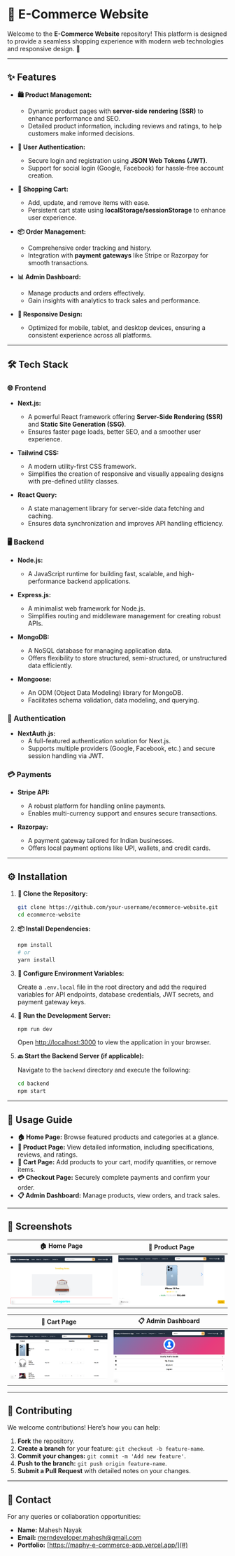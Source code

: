 # 🌟 E-Commerce Website

Welcome to the **E-Commerce Website** repository! This platform is designed to provide a seamless shopping experience with modern web technologies and responsive design. 🚀

---

## ✨ Features

- **🛍️ Product Management:**
  - Dynamic product pages with **server-side rendering (SSR)** to enhance performance and SEO.
  - Detailed product information, including reviews and ratings, to help customers make informed decisions.

- **🔐 User Authentication:**
  - Secure login and registration using **JSON Web Tokens (JWT)**.
  - Support for social login (Google, Facebook) for hassle-free account creation.

- **🛒 Shopping Cart:**
  - Add, update, and remove items with ease.
  - Persistent cart state using **localStorage/sessionStorage** to enhance user experience.

- **📦 Order Management:**
  - Comprehensive order tracking and history.
  - Integration with **payment gateways** like Stripe or Razorpay for smooth transactions.

- **📊 Admin Dashboard:**
  - Manage products and orders effectively.
  - Gain insights with analytics to track sales and performance.

- **📱 Responsive Design:**
  - Optimized for mobile, tablet, and desktop devices, ensuring a consistent experience across all platforms.

---

## 🛠️ Tech Stack

### 🌐 Frontend

- **Next.js:**
  - A powerful React framework offering **Server-Side Rendering (SSR)** and **Static Site Generation (SSG)**.
  - Ensures faster page loads, better SEO, and a smoother user experience.

- **Tailwind CSS:**
  - A modern utility-first CSS framework.
  - Simplifies the creation of responsive and visually appealing designs with pre-defined utility classes.

- **React Query:**
  - A state management library for server-side data fetching and caching.
  - Ensures data synchronization and improves API handling efficiency.

### 🖥️ Backend

- **Node.js:**
  - A JavaScript runtime for building fast, scalable, and high-performance backend applications.

- **Express.js:**
  - A minimalist web framework for Node.js.
  - Simplifies routing and middleware management for creating robust APIs.

- **MongoDB:**
  - A NoSQL database for managing application data.
  - Offers flexibility to store structured, semi-structured, or unstructured data efficiently.

- **Mongoose:**
  - An ODM (Object Data Modeling) library for MongoDB.
  - Facilitates schema validation, data modeling, and querying.

### 🔐 Authentication

- **NextAuth.js:**
  - A full-featured authentication solution for Next.js.
  - Supports multiple providers (Google, Facebook, etc.) and secure session handling via JWT.

### 💳 Payments

- **Stripe API:**
  - A robust platform for handling online payments.
  - Enables multi-currency support and ensures secure transactions.

- **Razorpay:**
  - A payment gateway tailored for Indian businesses.
  - Offers local payment options like UPI, wallets, and credit cards.

---

## ⚙️ Installation

1. **📂 Clone the Repository:**

   ```bash
   git clone https://github.com/your-username/ecommerce-website.git
   cd ecommerce-website
   ```

2. **📦 Install Dependencies:**

   ```bash
   npm install
   # or
   yarn install
   ```

3. **🔧 Configure Environment Variables:**

   Create a `.env.local` file in the root directory and add the required variables for API endpoints, database credentials, JWT secrets, and payment gateway keys.

4. **🚀 Run the Development Server:**

   ```bash
   npm run dev
   ```

   Open [http://localhost:3000](http://localhost:3000) to view the application in your browser.

5. **🔙 Start the Backend Server (if applicable):**

   Navigate to the `backend` directory and execute the following:

   ```bash
   cd backend
   npm start
   ```

---

## 🧭 Usage Guide

- **🏠 Home Page:** Browse featured products and categories at a glance.
- **📄 Product Page:** View detailed information, including specifications, reviews, and ratings.
- **🛒 Cart Page:** Add products to your cart, modify quantities, or remove items.
- **💳 Checkout Page:** Securely complete payments and confirm your order.
- **📋 Admin Dashboard:** Manage products, view orders, and track sales.

---

## 📸 Screenshots

| 🏠 Home Page | 📄 Product Page |
|-------------|----------------|
| ![Home](./screenshots/home.png) | ![Product](./screenshots/product.png) |

| 🛒 Cart Page | 📋 Admin Dashboard |
|-------------|--------------------|
| ![Cart](./screenshots/cart.png) | ![Admin](./screenshots/admin.png) |

---

## 🤝 Contributing

We welcome contributions! Here’s how you can help:

1. **Fork** the repository.
2. **Create a branch** for your feature: `git checkout -b feature-name`.
3. **Commit your changes:** `git commit -m 'Add new feature'`.
4. **Push to the branch:** `git push origin feature-name`.
5. **Submit a Pull Request** with detailed notes on your changes.

---

## 📧 Contact

For any queries or collaboration opportunities:

- **Name:** Mahesh Nayak
- **Email:** [merndeveloper.mahesh@gmail.com](mailto:merndeveloper.mahesh@gmail.com)
- **Portfolio:** [https://maphy-e-commerce-app.vercel.app/](#)
